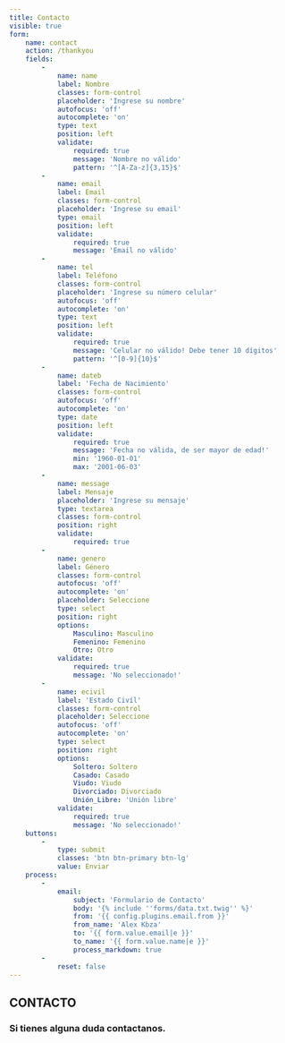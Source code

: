 ```yaml
---
title: Contacto
visible: true
form:
    name: contact
    action: /thankyou
    fields:
        -
            name: name
            label: Nombre
            classes: form-control
            placeholder: 'Ingrese su nombre'
            autofocus: 'off'
            autocomplete: 'on'
            type: text
            position: left
            validate:
                required: true
                message: 'Nombre no válido'
                pattern: '^[A-Za-z]{3,15}$'
        -
            name: email
            label: Email
            classes: form-control
            placeholder: 'Ingrese su email'
            type: email
            position: left
            validate:
                required: true
                message: 'Email no válido'
        -
            name: tel
            label: Teléfono
            classes: form-control
            placeholder: 'Ingrese su número celular'
            autofocus: 'off'
            autocomplete: 'on'
            type: text
            position: left
            validate:
                required: true
                message: 'Celular no válido! Debe tener 10 dígitos'
                pattern: '^[0-9]{10}$'
        -
            name: dateb
            label: 'Fecha de Nacimiento'
            classes: form-control
            autofocus: 'off'
            autocomplete: 'on'
            type: date
            position: left
            validate:
                required: true
                message: 'Fecha no válida, de ser mayor de edad!'
                min: '1960-01-01'
                max: '2001-06-03'
        -
            name: message
            label: Mensaje
            placeholder: 'Ingrese su mensaje'
            type: textarea
            classes: form-control
            position: right
            validate:
                required: true
        -
            name: genero
            label: Género
            classes: form-control
            autofocus: 'off'
            autocomplete: 'on'
            placeholder: Seleccione
            type: select
            position: right
            options:
                Masculino: Masculino
                Femenino: Femenino
                Otro: Otro
            validate:
                required: true
                message: 'No seleccionado!'
        -
            name: ecivil
            label: 'Estado Civíl'
            classes: form-control
            placeholder: Seleccione
            autofocus: 'off'
            autocomplete: 'on'
            type: select
            position: right
            options:
                Soltero: Soltero
                Casado: Casado
                Viudo: Viudo
                Divorciado: Divorciado
                Unión_Libre: 'Unión libre'
            validate:
                required: true
                message: 'No seleccionado!'
    buttons:
        -
            type: submit
            classes: 'btn btn-primary btn-lg'
            value: Enviar
    process:
        -
            email:
                subject: 'Formulario de Contacto'
                body: '{% include ''forms/data.txt.twig'' %}'
                from: '{{ config.plugins.email.from }}'
                from_name: 'Alex Kbza'
                to: '{{ form.value.email|e }}'
                to_name: '{{ form.value.name|e }}'
                process_markdown: true
        -
            reset: false
---
```


## CONTACTO
### Si tienes alguna duda contactanos.